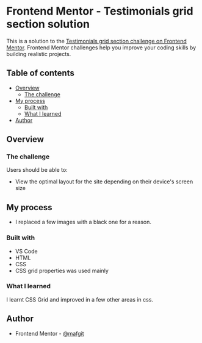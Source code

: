 # Frontend Mentor - Testimonials grid section solution

This is a solution to the [Testimonials grid section challenge on Frontend Mentor](https://www.frontendmentor.io/challenges/testimonials-grid-section-Nnw6J7Un7). Frontend Mentor challenges help you improve your coding skills by building realistic projects.

## Table of contents

- [Overview](#overview)
  - [The challenge](#the-challenge)
- [My process](#my-process)
  - [Built with](#built-with)
  - [What I learned](#what-i-learned)
- [Author](#author)

## Overview

### The challenge

Users should be able to:

- View the optimal layout for the site depending on their device's screen size

## My process

- I replaced a few images with a black one for a reason.

### Built with

- VS Code
- HTML
- CSS
- CSS grid properties was used mainly

### What I learned

I learnt CSS Grid and improved in a few other areas in css.

## Author

- Frontend Mentor - [@mafgit](https://www.frontendmentor.io/profile/mafgit)
